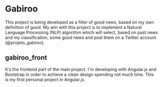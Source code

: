
# Gabiroo

This project is being developed as a filter of good news, based on my own definition of good. My aim with this project is to implement a Natural Language Processing (NLP) algorithm which will select, based on past news and my classification, some good news and post them on a Twitter account (@projeto_gabiroo).

## gabiroo_front

It's the frontend part of the main project. I'm developing with Angular.js and Bootstrap in order to achieve a clean design spending not much time. This is my first personal project in Angular.js. 

